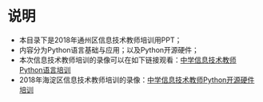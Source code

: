 # 说明
- 本目录下是2018年通州区信息技术教师培训用PPT；
- 内容分为Python语言基础与应用；以及Python开源硬件；
- 本次信息技术教师培训的录像可以在如下链接观看：[中学信息技术教师Python语言培训](https://www.bilibili.com/video/av35365047)
- 2018年海淀区信息技术教师培训的录像：[中学信息技术教师Python开源硬件培训](https://www.bilibili.com/video/av35620564)